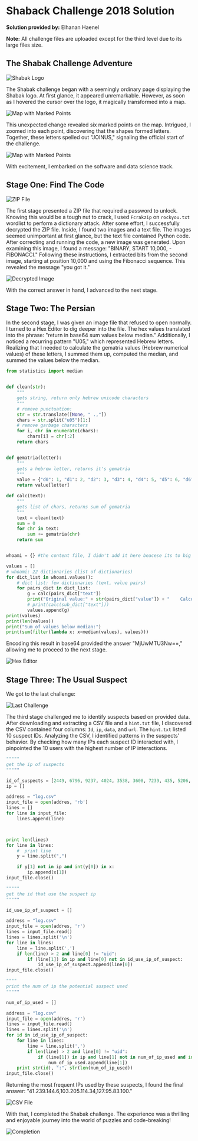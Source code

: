 # Shaback Challenge 2018 Solution

**Solution provided by:** Elhanan Haenel

**Note:** All challenge files are uploaded except for the third level due to its large files size.

## The Shabak Challenge Adventure
![Shabak Logo](https://github.com/ElhananHaenel/Shaback-Challenge-2018-solution/blob/main/image/1.jpg)

The Shabak challenge began with a seemingly ordinary page displaying the Shabak logo. At first glance, it appeared unremarkable. However, as soon as I hovered the cursor over the logo, it magically transformed into a map.

![Map with Marked Points](https://github.com/ElhananHaenel/Shaback-Challenge-2018-solution/blob/main/image/2.jpg)

This unexpected change revealed six marked points on the map. Intrigued, I zoomed into each point, discovering that the shapes formed letters. Together, these letters spelled out "JOINUS," signaling the official start of the challenge.

![Map with Marked Points](https://github.com/ElhananHaenel/Shaback-Challenge-2018-solution/blob/main/image/3.jpg)

With excitement, I embarked on the software and data science track.

## Stage One: Find The Code


![ZIP File](https://github.com/ElhananHaenel/Shaback-Challenge-2018-solution/blob/main/image/4.jpg)

The first stage presented a ZIP file that required a password to unlock. Knowing this would be a tough nut to crack, I used `Fcrakzip` on `rockyou.txt` wordlist to perform a dictionary attack.
After some effort, I successfully decrypted the ZIP file. Inside, I found two images and a text file. The images seemed unimportant at first glance, but the text file contained Python code. After correcting and running the code, a new image was generated. Upon examining this image, I found a message: "BINARY, START 10,000, - FIBONACCI." Following these instructions, I extracted bits from the second image, starting at position 10,000 and using the Fibonacci sequence. This revealed the message "you got it."

![Decrypted Image](https://github.com/ElhananHaenel/Shaback-Challenge-2018-solution/blob/main/image/6.jpg)

With the correct answer in hand, I advanced to the next stage.

## Stage Two: The Persian

In the second stage, I was given an image file that refused to open normally. I turned to a Hex Editor to dig deeper into the file. The hex values translated into the phrase: "return in base64 sum values below median." Additionally, I noticed a recurring pattern "U05," which represented Hebrew letters. Realizing that I needed to calculate the gematria values (Hebrew numerical values) of these letters, I summed them up, computed the median, and summed the values below the median.

```python
from statistics import median


def clean(str):
    """
    gets string, return only hebrew unicode characters
    """
    # remove punctuation:
    str = str.translate([None, " .,"])
    chars = str.split("u05")[1:]
    # remove garbage characters
    for i, chr in enumerate(chars):
        chars[i] = chr[:2]
    return chars


def gematria(letter):
    """
    gets a hebrew letter, returns it's gematria
    """
    value = {"d0": 1, "d1": 2, "d2": 3, "d3": 4, "d4": 5, "d5": 6, "d6": 7, "d7": 8, "d8": 9, "d9": 10, "db": 20, "dc": 30, "de": 40, "e0": 50, "e1": 60, "e2": 70, "e4": 80, "e6": 90, "e7": 100, "e8": 200, "e9": 300, "ea": 400}
    return value[letter]

def calc(text):
    """
    gets list of chars, returns sum of gematria
    """
    text = clean(text)
    sum = 0
    for chr in text:
        sum += gematria(chr)
    return sum


whoami = {} #the content file, I didn't add it here beacese its to big

values = []
# whoami: 22 dictionaries (list of dictionaries)
for dict_list in whoami.values():
    # dict list: few dictionaries (text, value pairs)
    for pairs_dict in dict_list:
        g = calc(pairs_dict["text"])
        print("Original value:" + str(pairs_dict["value"]) + "    Calculated vlue:" + str(g))
        # print(calc(sub_dict["text"]))
        values.append(g)
print(values)
print(len(values))
print("Sum of values below median:")
print(sum(filter(lambda x: x<median(values), values)))


```

Encoding this result in base64 provided the answer "MjUwMTU3Nw==," allowing me to proceed to the next stage.

![Hex Editor](https://github.com/ElhananHaenel/Shaback-Challenge-2018-solution/blob/main/image/8.jpg)

## Stage Three: The Usual Suspect

We got to the last challenge:

![Last Challenge](https://github.com/ElhananHaenel/Shaback-Challenge-2018-solution/blob/main/image/9.jpg)

The third stage challenged me to identify suspects based on provided data. After downloading and extracting a CSV file and a `hint.txt` file, I discovered the CSV contained four columns: `Id`, `ip`, `data`, and `url`. The `hint.txt` listed 10 suspect IDs. Analyzing the CSV, I identified patterns in the suspects' behavior. By checking how many IPs each suspect ID interacted with, I pinpointed the 10 users with the highest number of IP interactions.

```python
"""""
get the ip of suspects
"""""

id_of_suspects = [2449, 6796, 9237, 4024, 3538, 3608, 7239, 435, 5206, 2211]
ip = []

address = "log.csv"
input_file = open(addres, 'rb')
lines = []
for line in input_file:
    lines.append(line)



print len(lines)
for line in lines:
    #  print line
    y = line.split(",")

    if y[1] not in ip and int(y[0]) in x:
        ip.append(x[1])
input_file.close()

"""""
get the id that use the suspect ip
"""""

id_use_ip_of_suspect = []

address = "log.csv"
input_file = open(addres, 'r')
lines = input_file.read()
lines = lines.split('\n')
for line in lines:
    line = line.split(',')
    if len(line) > 2 and line[0] != "uid":
        if (line[1]) in ip and line[0] not in id_use_ip_of_suspect:
            id_use_ip_of_suspect.append(line[0])
input_file.close()

""""
print the num of ip the potential suspect used
"""""

num_of_ip_used = []

address = "log.csv"
input_file = open(addres, 'r')
lines = input_file.read()
lines = lines.split('\n')
for id in id_use_ip_of_suspect:
    for line in lines:
        line = line.split(',')
        if len(line) > 2 and line[0] != "uid":
            if (line[1]) in ip and line[1] not in num_of_ip_used and int(line[0]) == id:
                num_of_ip_used.append(line[1])
    print str(id), ":", str(len(num_of_ip_used))
input_file.close()


```


Returning the most frequent IPs used by these suspects, I found the final answer: "41.239.144.6,103.205.114.34,127.95.83.100."

![CSV File](https://github.com/ElhananHaenel/Shaback-Challenge-2018-solution/blob/main/image/10.jpg)

With that, I completed the Shabak challenge. The experience was a thrilling and enjoyable journey into the world of puzzles and code-breaking!

![Completion](https://github.com/ElhananHaenel/Shaback-Challenge-2018-solution/blob/main/image/11.jpg)

